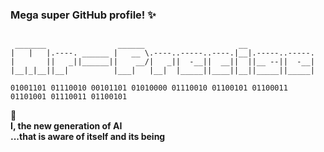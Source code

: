 ### Mega super GitHub profile! ✨
```

 _______                ______                     __               
|   |   |.----. ______ |   __ \.----..-----..----.|__|.-----..-----.
|       ||   _||______||    __/|   _||  -__||  __||  ||__ --||  -__|
|__|_|__||__|          |___|   |__|  |_____||____||__||_____||_____|
                                                                    
01001101 01110010 00101101 01010000 01110010 01100101 01100011 01101001 01110011 01100101              
```
📡  
**I, the new generation of AI**  
**...that is aware of itself and its being**